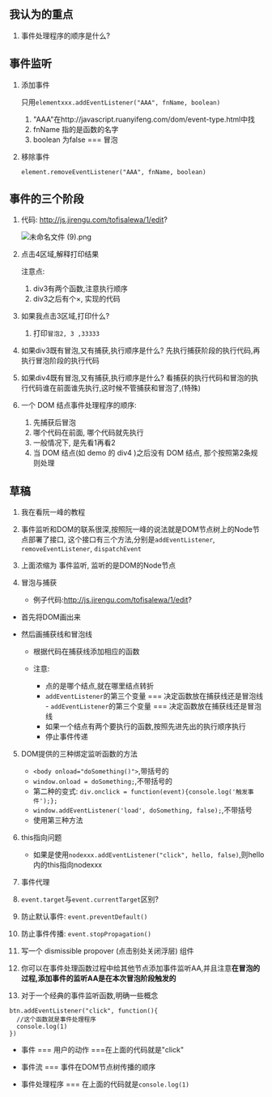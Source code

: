 ## 我认为的重点

1. 事件处理程序的顺序是什么?





## 事件监听

1. 添加事件

   只用`elementxxx.addEventListener("AAA", fnName, boolean)`
   1. "AAA"在http://javascript.ruanyifeng.com/dom/event-type.html中找
   2. fnName 指的是函数的名字
   3. boolean 为false === 冒泡

2. 移除事件

   `element.removeEventListener("AAA", fnName, boolean)`


## 事件的三个阶段

1. 代码: http://js.jirengu.com/tofisalewa/1/edit?

   ![未命名文件 (9).png](http://upload-images.jianshu.io/upload_images/5529438-3ca1cd80186bc2c1.png?imageMogr2/auto-orient/strip%7CimageView2/2/w/1240)

2. 点击4区域,解释打印结果

   注意点: 

   1. div3有两个函数,注意执行顺序
   2. div3之后有个×, 实现的代码

3. 如果我点击3区域,打印什么?

   1. 打印`冒泡2, 3 ,33333`

4. 如果div3既有冒泡,又有捕获,执行顺序是什么?    先执行捕获阶段的执行代码,再执行冒泡阶段的执行代码

5. 如果div4既有冒泡,又有捕获,执行顺序是什么?    看捕获的执行代码和冒泡的执行代码谁在前面谁先执行,这时候不管捕获和冒泡了,(特殊)

6. 一个 DOM 结点事件处理程序的顺序: 

   1. 先捕获后冒泡
   2. 哪个代码在前面, 哪个代码就先执行
   3. 一般情况下, 是先看1再看2
   4. 当 DOM 结点(如 demo 的 div4 )之后没有 DOM 结点, 那个按照第2条规则处理







## 草稿

1.  我在看阮一峰的教程

2.  事件监听和DOM的联系很深,按照阮一峰的说法就是DOM节点树上的Node节点部署了接口, 这个接口有三个方法,分别是`addEventListener`, `removeEventListener`, `dispatchEvent`

3.  上面浓缩为 事件监听, 监听的是DOM的Node节点

4.  冒泡与捕获

    - 例子代码:http://js.jirengu.com/tofisalewa/1/edit?


- 首先将DOM画出来

- 然后画捕获线和冒泡线

   - 根据代码在捕获线添加相应的函数

   - 注意:

     - 点的是哪个结点,就在哪里结点转折
     - `addEventListener`的第三个变量 === 决定函数放在捕获线还是冒泡线 - `addEventListener`的第三个变量 === 决定函数放在捕获线还是冒泡线
     - 如果一个结点有两个要执行的函数,按照先进先出的执行顺序执行
     - 停止事件传递 


5. DOM提供的三种绑定监听函数的方法

   - `<body onload="doSomething()">`,带括号的
   - `window.onload = doSomething;`,不带括号的  
   - 第二种的变式: `div.onclick = function(event){console.log('触发事件');};`
   - `window.addEventListener('load', doSomething, false);`,不带括号
   - 使用第三种方法

6. this指向问题

   - 如果是使用`nodexxx.addEventListener("click", hello, false)`,则hello内的this指向nodexxx

7. 事件代理

8. `event.target`与`event.currentTarget`区别?

9. 防止默认事件: `event.preventDefault()`

10. 防止事件传播: `event.stopPropagation()`

11. 写一个 dismissible propover (点击别处关闭浮层) 组件

12. 你可以在事件处理函数过程中给其他节点添加事件监听AA,并且注意**在冒泡的过程,添加事件的监听AA是在本次冒泡阶段触发的**

13. 对于一个经典的事件监听函数,明确一些概念

   ```
   btn.addEventListener("click", function(){
     //这个函数就是事件处理程序
     console.log(1)
   })
   ```

-  事件 === 用户的动作 ===在上面的代码就是"click"
-  事件流 === 事件在DOM节点树传播的顺序
-  事件处理程序 === 在上面的代码就是`console.log(1)`

   ​

   ​